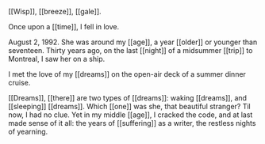 [[Wisp]], [[breeze]], [[gale]].

Once upon a [[time]], I fell in love.  
  
August 2, 1992. She was around my [[age]], a year [[older]] or younger than seventeen. Thirty years ago, on the last [[night]] of a midsummer [[trip]] to Montreal, I saw her on a ship.  
  
I met the love of my [[dreams]] on the open-air deck of a summer dinner cruise.  
  
[[Dreams]], [[there]] are two types of [[dreams]]: waking [[dreams]], and [[sleeping]] [[dreams]]. Which [[one]] was she, that beautiful stranger? Til now, I had no clue. Yet in my middle [[age]], I cracked the code, and at last made sense of it all: the years of [[suffering]] as a writer, the restless nights of yearning.  
  

